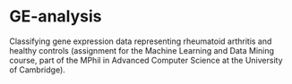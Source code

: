 # GE-analysis
Classifying gene expression data representing rheumatoid arthritis and healthy controls (assignment for the Machine Learning and Data Mining course, part of the MPhil in Advanced Computer Science at the University of Cambridge).
